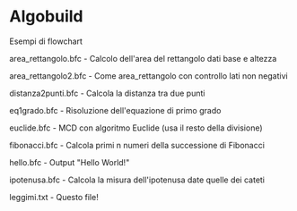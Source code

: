 # Algobuild
Esempi di flowchart

<p>area_rettangolo.bfc - Calcolo dell'area del rettangolo dati base e altezza</p>
<p>area_rettangolo2.bfc - Come area_rettangolo con controllo lati non negativi</p>
<p>distanza2punti.bfc - Calcola la distanza tra due punti</p>
<p>eq1grado.bfc - Risoluzione dell'equazione di primo grado</p>
<p>euclide.bfc - MCD con algoritmo Euclide (usa il resto della divisione)</p>
<p>fibonacci.bfc - Calcola primi n numeri della successione di Fibonacci</p>
<p>hello.bfc - Output "Hello World!"</p>
<p>ipotenusa.bfc - Calcola la misura dell'ipotenusa date quelle dei cateti</p>
<p>leggimi.txt - Questo file!</p>
